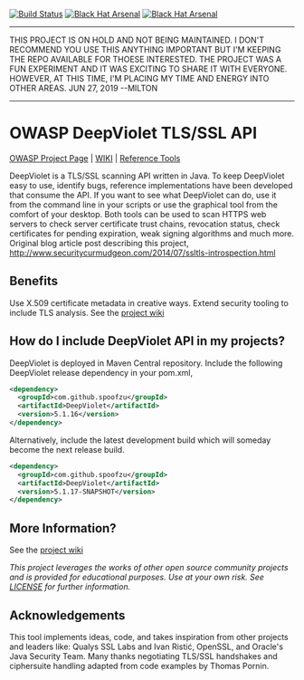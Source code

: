 [![Build Status](https://travis-ci.org/spoofzu/DeepViolet.svg?branch=master)](https://travis-ci.org/spoofzu/DeepViolet)
[![Black Hat Arsenal](https://github.com/toolswatch/badges/blob/master/arsenal/europe/2016.svg)](http://www.blackhat.com/eu-16/arsenal.html#milton-smith)
[![Black Hat Arsenal](https://github.com/toolswatch/badges/blob/master/arsenal/usa/2018.svg)](https://www.blackhat.com/us-18/arsenal/schedule/index.html#deepviolet-ssltls-scanning-api-38-tools-10724)

*********************************************************************
THIS PROJECT IS ON HOLD AND NOT BEING MAINTAINED.  I DON'T
RECOMMEND YOU USE THIS ANYTHING IMPORTANT BUT I'M KEEPING THE 
REPO AVAILABLE FOR THOESE INTERESTED.  THE PROJECT WAS
A FUN EXPERIMENT AND IT WAS EXCITING TO SHARE IT
WITH EVERYONE.  HOWEVER, AT THIS TIME, I'M PLACING MY TIME AND
ENERGY INTO OTHER AREAS.  JUN 27, 2019 --MILTON                                             
*********************************************************************

# OWASP DeepViolet TLS/SSL API

[OWASP Project Page](https://www.owasp.org/index.php/OWASP_DeepViolet_TLS/SSL_Scanner) | 
[WIKI](https://github.com/spoofzu/DeepViolet/wiki/Build-on-Your-Computer) | 
[Reference Tools](https://github.com/spoofzu/DeepVioletTools)

DeepViolet is a TLS/SSL scanning API written in Java. To keep DeepViolet easy to use, identify bugs, reference implementations have been developed that consume the API. If you want to see what DeepViolet can do, use it from the command line in your scripts or use the graphical tool from the comfort of your desktop. Both tools can be used to scan HTTPS web servers to check server certificate trust chains, revocation status, check certificates for pending expiration, weak signing algorithms and much more.  Original blog article post describing this project, http://www.securitycurmudgeon.com/2014/07/ssltls-introspection.html

## Benefits

Use X.509 certificate metadata in creative ways.  Extend security tooling to include TLS analysis.  See the [project wiki](https://github.com/spoofzu/DeepViolet/wiki/Features) 

## How do I include DeepViolet API in my projects?

DeepViolet is deployed in Maven Central repository.  Include the following DeepViolet release dependency in your pom.xml,

```xml
<dependency>
  <groupId>com.github.spoofzu</groupId>
  <artifactId>DeepViolet</artifactId>
  <version>5.1.16</version>
</dependency>
```

Alternatively, include the latest development build which will someday become the next release build.

```xml
<dependency>
  <groupId>com.github.spoofzu</groupId>
  <artifactId>DeepViolet</artifactId>
  <version>5.1.17-SNAPSHOT</version>
</dependency>
```

## More Information?

See the [project wiki](https://github.com/spoofzu/DeepViolet/wiki) 

<i>This project leverages the works of other open source community projects and is provided for educational purposes.  Use at your own risk.  See [LICENSE](https://github.com/spoofzu/DeepViolet/blob/master/LICENSE) for further information.</i>

## Acknowledgements

This tool implements ideas, code, and takes inspiration from other projects and leaders like: Qualys SSL Labs and Ivan Ristić, OpenSSL, and Oracle's Java Security Team.  Many thanks negotiating TLS/SSL handshakes and ciphersuite handling adapted from code examples by Thomas Pornin.
